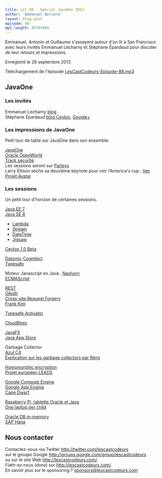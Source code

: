 ```yaml
---
title: LCC 88 - Spécial JavaOne 2013
author: 'Emmanuel Bernard'
layout: blog-post
episode: 88
mp3_length: 48703969
---
```

Emmanuel, Antonio et Guillaume s'asseyent autour d'un lit à San Francisco
avec leurs invités Emmanuel Lécharny et Stéphane Épardaud pour discuter
de leur retours et impressions.

Enregistré le 26 septembre 2013

Téléchargement de l'épisode [LesCastCodeurs-Episode-88.mp3](http://traffic.libsyn.com/lescastcodeurs/LesCastCodeurs-Episode-88.mp3)

## JavaOne

### Les invités

Emmanuel Lecharny [blog](http://hrabal.blogspot.fr)  
Stéphane Épardaud [blog Ceylon](http://ceylon-lang.org/blog/authors/stephane-epardaud/), [Google+](https://plus.google.com/103036382695763273919/posts)  

### Les impressions de JavaOne

Petit tour de table sur JavaOne dans son ensemble.

[JavaOne](http://www.oracle.com/javaone/)  
[Oracle OpenWorld](http://www.oracle.com/openworld/)  
[Track sécurité](https://oracleus.activeevents.com/2013/connect/search.ww?eventRef=javaone#loadSearch-event=null&searchPhrase=&searchType=session&tc=0&sortBy=&p=&i\(11180\)=20801&i\(10038\)=21519)  
Les sessions seront sur [Parleys](http://parleys.com)  
Larry Ellison sèche sa deuxième keynote pour voir l'America's cup : [lien](http://www.cio.com/article/740304/Larry_Ellison_Skips_Openworld_Keynote_to_Watch_America_39_s_Cup)  
[Projet Avatar](https://avatar.java.net)  

### Les sessions

Un petit tour d'horizon de certaines sessions.

[Java EE 7](http://www.oracle.com/technetwork/java/javaee/overview/index.html)  
[Java SE 8](https://jdk8.java.net)  

* [Lambda](http://openjdk.java.net/projects/lambda/)
* [Stream](http://download.java.net/jdk8/docs/api/java/util/stream/package-summary.html)
* [DateTime](http://www.infoq.com/news/2013/02/java-time-api-jdk-8)
* [Jigsaw](http://openjdk.java.net/projects/jigsaw/)

[Ceylon 1.0 Beta](http://ceylon-lang.org/blog/2013/09/22/ceylon-1/)  

[Datomic](http://www.infoq.com/articles/Datomic-Information-Model)
[Cognitect](http://www.cognitect.com)  
[Typesafe](http://typesafe.com)  

Moteur Javascript en Java : [Nashorn](http://openjdk.java.net/projects/nashorn/)  
[ECMAScript](https://en.wikipedia.org/wiki/ECMAScript)  

[REST](https://en.wikipedia.org/wiki/REST)  
[OAuth](https://en.wikipedia.org/wiki/OAuth)  
[Cross-site Request Forgery](https://en.wikipedia.org/wiki/Cross-site_request_forgery)  
[Frank Kim](https://www.sans.org/instructors/frank-kim)  

[Typesafe Activator](http://typesafe.com/activator)

[CloudBees](http://www.cloudbees.com)  

[JavaFX](http://www.oracle.com/technetwork/java/javafx/overview/index.html)  
[Java App Store](http://www.eweek.com/c/a/Application-Development/Sun-Plans-Java-App-Store-194558/)  

Garbage Collector  
[Azul C4](https://en.wikipedia.org/wiki/Azul_Systems)  
[Explication sur les garbage collectors par Rémi](http://emmanuelbernard.com/blog/2013/09/22/notes-sur-les-garbage-collectors-de-la-jvm/)  

[Homomorphic encryption](https://en.wikipedia.org/wiki/Homomorphic_encryption)  
[Projet européen LEADS](http://leads-project.eu)  

[Google Compute Engine](https://cloud.google.com/products/compute-engine)  
[Google App Engine](https://cloud.google.com/products/app-engine)  
[Cape Dwarf](https://www.jboss.org/capedwarf)  

[Raspberry Pi, tablette Oracle et Java](http://arstechnica.com/information-technology/2013/09/innovative-monstrosity-oracle-makes-tablet-with-raspberry-pi-and-java/)  
[One laptop per child](https://en.wikipedia.org/wiki/One_Laptop_per_Child)  

[Oracle DB in-memory](https://blogs.oracle.com/oracleopenworld/entry/larry_ellison_keynote_everything_runs)  
[SAP Hana](http://www.saphana.com/welcome)  

## Nous contacter

Contactez-nous via Twitter <http://twitter.com/lescastcodeurs>  
sur le groupe Google <http://groups.google.com/group/lescastcodeurs>  
ou sur le site Web <http://lescastcodeurs.com/>  
Flattr-ez nous (dons) sur <http://lescastcodeurs.com/>  
En savoir plus sur le sponsoring ? [sponsors@lescastcodeurs.com](mailto:sponsors@lescastcodeurs.com)
